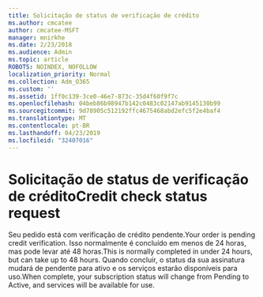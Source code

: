 ```yaml
---
title: Solicitação de status de verificação de crédito
ms.author: cmcatee
author: cmcatee-MSFT
manager: mnirkhe
ms.date: 2/23/2018
ms.audience: Admin
ms.topic: article
ROBOTS: NOINDEX, NOFOLLOW
localization_priority: Normal
ms.collection: Adm_O365
ms.custom: ''
ms.assetid: 1ff0c139-3ce0-46e7-873c-35d4f60f9f7c
ms.openlocfilehash: 04beb86b98947b142c0483c02147ab9145130b99
ms.sourcegitcommit: 9d78905c512192ffc4675468abd2efc5f2e4baf4
ms.translationtype: MT
ms.contentlocale: pt-BR
ms.lasthandoff: 04/23/2019
ms.locfileid: "32407016"
---
```

# <a name="credit-check-status-request"></a><span data-ttu-id="06911-102">Solicitação de status de verificação de crédito</span><span class="sxs-lookup"><span data-stu-id="06911-102">Credit check status request</span></span>

<span data-ttu-id="06911-103">Seu pedido está com verificação de crédito pendente.</span><span class="sxs-lookup"><span data-stu-id="06911-103">Your order is pending credit verification.</span></span> <span data-ttu-id="06911-104">Isso normalmente é concluído em menos de 24 horas, mas pode levar até 48 horas.</span><span class="sxs-lookup"><span data-stu-id="06911-104">This is normally completed in under 24 hours, but can take up to 48 hours.</span></span> <span data-ttu-id="06911-105">Quando concluir, o status da sua assinatura mudará de pendente para ativo e os serviços estarão disponíveis para uso.</span><span class="sxs-lookup"><span data-stu-id="06911-105">When complete, your subscription status will change from Pending to Active, and services will be available for use.</span></span>
  

